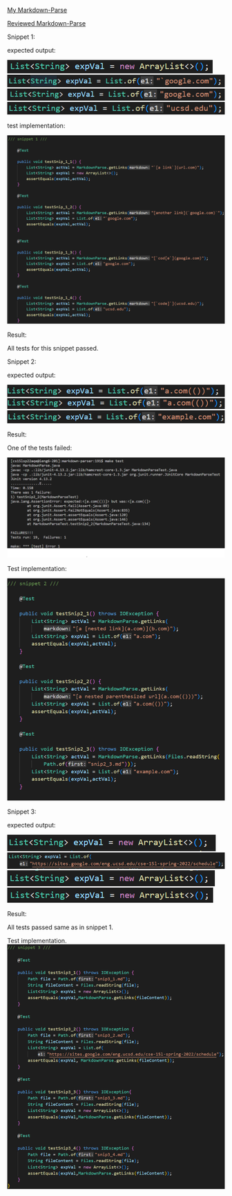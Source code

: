[My Markdown-Parse](https://github.com/sergioferniza/my_markdown_parse.git)

[Reviewed Markdown-Parse](https://github.com/sergioferniza/reviewed-markdown-parse.git)

Snippet 1:

expected output:

![image](https://raw.githubusercontent.com/sergioferniza/cse15l-lab-reports/main/docs/assets/15_1.1.png)
![image](https://raw.githubusercontent.com/sergioferniza/cse15l-lab-reports/main/docs/assets/15_1.2.png)
![image](https://raw.githubusercontent.com/sergioferniza/cse15l-lab-reports/main/docs/assets/15_1.3.png)
![image](https://raw.githubusercontent.com/sergioferniza/cse15l-lab-reports/main/docs/assets/15_1.4.png)

test implementation:

![image](https://raw.githubusercontent.com/sergioferniza/cse15l-lab-reports/main/docs/assets/15_2.png)

Result:

All tests for this snippet passed.

Snippet 2:

expected output:

![image](https://raw.githubusercontent.com/sergioferniza/cse15l-lab-reports/main/docs/assets/15_2.1.png)
![image](https://raw.githubusercontent.com/sergioferniza/cse15l-lab-reports/main/docs/assets/15_2.2.png)
![image](https://raw.githubusercontent.com/sergioferniza/cse15l-lab-reports/main/docs/assets/15_2.3.png)

Result:

One of the tests failed:

![image](https://raw.githubusercontent.com/sergioferniza/cse15l-lab-reports/main/docs/assets/15_0.png)

Test implementation:

![image](https://raw.githubusercontent.com/sergioferniza/cse15l-lab-reports/main/docs/assets/15_3.png)

Snippet 3:

expected output:

![image](https://raw.githubusercontent.com/sergioferniza/cse15l-lab-reports/main/docs/assets/15_3.1.png)
![image](https://raw.githubusercontent.com/sergioferniza/cse15l-lab-reports/main/docs/assets/15_3.2.png)
![image](https://raw.githubusercontent.com/sergioferniza/cse15l-lab-reports/main/docs/assets/15_3.3.png)
![image](https://raw.githubusercontent.com/sergioferniza/cse15l-lab-reports/main/docs/assets/15_3.4.png)

Result:

All tests passed same as in snippet 1.

Test implementation.
![image](https://raw.githubusercontent.com/sergioferniza/cse15l-lab-reports/main/docs/assets/15_4.png)